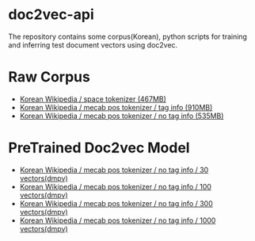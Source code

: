 # doc2vec-api

The repository contains some corpus(Korean), python scripts for training and inferring test document vectors using doc2vec.


Raw Corpus
==========================
* [Korean Wikipedia / space tokenizer (467MB)](https://drive.google.com/open?id=0B38stK5a3ByqcGhuUE93YnIxN0U)
* [Korean Wikipedia / mecab pos tokenizer / tag info (910MB)](https://drive.google.com/open?id=0B38stK5a3ByqZWRxS2lWMkhqQ2c)
* [Korean Wikipedia / mecab pos tokenizer / no tag info (535MB)](https://drive.google.com/open?id=0B38stK5a3ByqQWtBZ1pQWjFvWlU)

PreTrained Doc2vec Model
==========================
* [Korean Wikipedia / mecab pos tokenizer / no tag info / 30 vectors(dmpv)](https://drive.google.com/open?id=0B9-yFnYCRJ-WUnpfYnd0S2Y1ZXM)
* [Korean Wikipedia / mecab pos tokenizer / no tag info / 100 vectors(dmpv)](https://drive.google.com/open?id=0B9-yFnYCRJ-WZTBDNE5odGN5a0U)
* [Korean Wikipedia / mecab pos tokenizer / no tag info / 300 vectors(dmpv)](https://drive.google.com/open?id=0B9-yFnYCRJ-WQlpUTk9wRDJ0d2c)
* [Korean Wikipedia / mecab pos tokenizer / no tag info / 1000 vectors(dmpv)](https://drive.google.com/open?id=0B9-yFnYCRJ-WSHB4TTBfb2I4REE)





